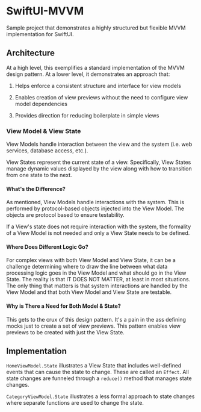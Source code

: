 # SwiftUI-MVVM
Sample project that demonstrates a highly structured but flexible MVVM implementation for SwiftUI.

## Architecture
At a high level, this exemplifies a standard implementation of the MVVM design pattern. At a lower level, it demonstrates an approach that:

1. Helps enforce a consistent structure and interface for view models

2. Enables creation of view previews without the need to configure view model dependencies

3. Provides direction for reducing boilerplate in simple views

### View Model & View State
View Models handle interaction between the view and the system (i.e. web services, database access, etc.).

View States represent the current state of a view. Specifically, View States manage dynamic values displayed by the view along with how to transition from one state to the next.

#### What's the Difference?
As mentioned, View Models handle interactions with the system. This is performed by protocol-based objects injected into the View Model. The objects are protocol based to ensure testability.

If a View's state does not require interaction with the system, the formality of a View Model is not needed and only a View State needs to be defined.

#### Where Does Different Logic Go?
For complex views with both View Model and View State, it can be a challenge determining where to draw the line between what data processing logic goes in the View Model and what should go in the View State. The reality is that IT DOES NOT MATTER, at least in most situations. The only thing that matters is that system interactions are handled by the View Model and that both View Model and View State are testable.

#### Why is There a Need for Both Model & State?
This gets to the crux of this design pattern. It's a pain in the ass defining mocks just to create a set of view previews. This pattern enables view previews to be created with just the View State.

## Implementation
`HomeViewModel.State` illustrates a View State that includes well-defined events that can cause the state to change. These are called an `Effect`. All state changes are funneled through a `reduce()` method that manages state changes.

`CategoryViewModel.State` illustrates a less formal approach to state changes where separate functions are used to change the state.
